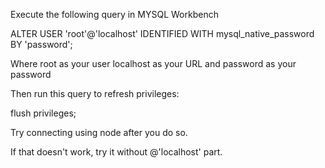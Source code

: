 
Execute the following query in MYSQL Workbench

ALTER USER 'root'@'localhost' IDENTIFIED WITH mysql_native_password BY 'password';

Where root as your user localhost as your URL and password as your password

Then run this query to refresh privileges:

flush privileges;

Try connecting using node after you do so.

If that doesn't work, try it without @'localhost' part.
